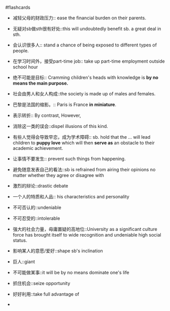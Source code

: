 #flashcards 

- 减轻父母的财政压力:: ease the financial burden on their parents.
<!--SR:!2023-12-27,5,244-->
- 无疑对sb做sth很有好处::this will undoubtedly benefit sb. a great deal in sth.
<!--SR:!2023-12-26,4,223-->
- 会认识很多人:: stand a chance of being exposed to different types of people.
<!--SR:!2023-12-28,6,244-->
- 在学习时间外，接受part-time job:: take up part-time employment outside school hour
<!--SR:!2023-12-24,2,204-->
- 绝不可能是目标:: Cramming children's heads with knowledge is **by no means the main purpose.**
<!--SR:!2023-12-27,5,244-->
- 社会由男人和女人构成::the society is made up of males and females.
<!--SR:!2023-12-28,6,244-->
- 巴黎是法国的缩影。:: Paris is France **in miniature**.
<!--SR:!2023-12-24,2,224-->
- 表示转折:: By contrast, However,
<!--SR:!2023-12-26,4,224-->
- 消除这一类的误会::dispel illusions of this kind.
<!--SR:!2023-12-24,2,227-->
- 有些人觉得会导致早恋，成为学术障碍:: sb. hold that the ... will lead children to **puppy love** which will then **serve as** an obstacle to their academic achievement.
<!--SR:!2023-12-27,5,244-->
- 让事情不要发生:: prevent such things from happening.
<!--SR:!2023-12-26,4,224-->
- 避免随意发表自己的看法::sb is refrained from airing their opinions no matter whether they agree or disagree with
<!--SR:!2023-12-24,2,224-->
- 激烈的辩论::drastic debate
<!--SR:!2023-12-28,6,244-->
- 一个人的特质和人品:: his characteristics and personality
<!--SR:!2023-12-28,6,244-->
- 不可否认的::undeniable
<!--SR:!2023-12-24,2,224-->
- 不可忍受的::intolerable
<!--SR:!2023-12-28,6,244-->
- 强大的社会力量，毋庸置疑的高地位::University as a significant culture force has brought itself to wide recognition and undeniable high social status.
<!--SR:!2024-03-26,16,244-->
- 影响某人的意愿/爱好::shape sb's inclination
<!--SR:!2023-12-26,4,224-->
- 巨人::giant
<!--SR:!2023-12-27,5,244-->
- 不可能做某事::it will be by no means dominate one's life
<!--SR:!2023-12-27,5,244-->
- 抓住机会::seize opportunity
<!--SR:!2023-12-25,4,244-->
- 好好利用::take full advantage of
<!--SR:!2023-12-27,5,244-->
- 